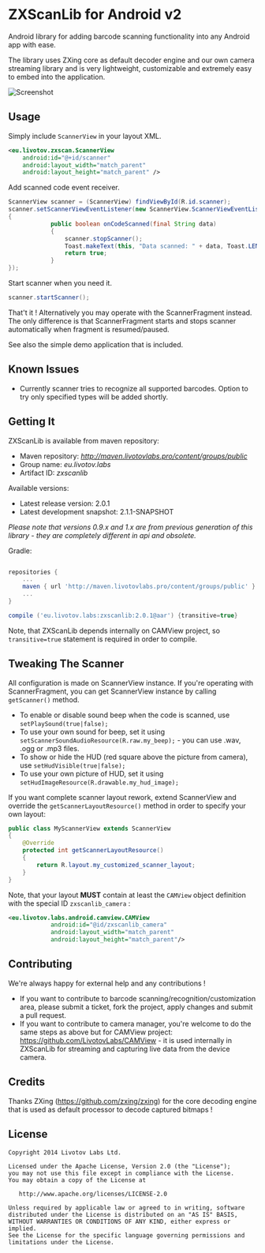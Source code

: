 ZXScanLib for Android v2
========================

Android library for adding barcode scanning functionality into any Android app with ease.

The library uses ZXing core as default decoder engine and our own camera streaming library and is very lightweight, customizable and extremely easy to embed into the application.

![Screenshot](zxscanlibSampleScreenshot.png)



Usage
-----

Simply include `ScannerView` in your layout XML.

```xml
<eu.livotov.zxscan.ScannerView
    android:id="@+id/scanner"
    android:layout_width="match_parent"
    android:layout_height="match_parent" />
```

Add scanned code event receiver.

```java
ScannerView scanner = (ScannerView) findViewById(R.id.scanner);
scanner.setScannerViewEventListener(new ScannerView.ScannerViewEventListener()
{
            public boolean onCodeScanned(final String data)
            {
                scanner.stopScanner();
                Toast.makeText(this, "Data scanned: " + data, Toast.LENGTH_SHORT).show();
                return true;
            }
});
```

Start scanner when you need it.

```java
scanner.startScanner();
```

That't it ! Alternatively you may operate with the ScannerFragment instead. The only difference is that ScannerFragment
starts and stops scanner automatically when fragment is resumed/paused.

See also the simple demo application that is included.


Known Issues
------------

- Currently scanner tries to recognize all supported barcodes. Option to try only specified types will be added shortly.


Getting It
----------

ZXScanLib is available from maven repository:

- Maven repository: *http://maven.livotovlabs.pro/content/groups/public*
- Group name: *eu.livotov.labs*
- Artifact ID: *zxscanlib*

Available versions:

- Latest release version: 2.0.1
- Latest development snapshot: 2.1.1-SNAPSHOT

*Please note that versions 0.9.x and 1.x are from previous generation of this library - they are completely different in api and obsolete.*

Gradle:

```groovy

repositories {
    ...
    maven { url 'http://maven.livotovlabs.pro/content/groups/public' }
    ...
}

compile ('eu.livotov.labs:zxscanlib:2.0.1@aar') {transitive=true}

```

Note, that ZXScanLib depends internally on CAMView project, so ```transitive=true``` statement is required in order to compile.


Tweaking The Scanner
----------------

All configuration is made on ScannerView instance. If you're operating with ScannerFragment, you can get ScannerView instance by
calling ```getScanner()``` method.

- To enable or disable sound beep when the code is scanned, use ```setPlaySound(true|false);```
- To use your own sound for beep, set it using ```setScannerSoundAudioResource(R.raw.my_beep);``` - you can use .wav, .ogg or .mp3 files.
- To show or hide the HUD (red square above the picture from camera), use ```setHudVisible(true|false);```
- To use your own picture of HUD, set it using ```setHudImageResource(R.drawable.my_hud_image);```

If you want complete scanner layout rework, extend ScannerView and override the ```getScannerLayoutResource()``` method in order to
specify your own layout:

```java
public class MyScannerView extends ScannerView
{
    @Override
    protected int getScannerLayoutResource()
    {
        return R.layout.my_customized_scanner_layout;
    }
}
```

Note, that your layout **MUST** contain at least the ```CAMView``` object definition with the special ID ```zxscanlib_camera``` :

```xml
<eu.livotov.labs.android.camview.CAMView
            android:id="@id/zxscanlib_camera"
            android:layout_width="match_parent"
            android:layout_height="match_parent"/>
```



Contributing
------------

We're always happy for external help and any contributions !

- If you want to contribute to barcode scanning/recognition/customization area, please submit a ticket, fork the project, apply changes and submit a pull request.
- If you want to contribute to camera manager, you're welcome to do the same steps as above but for CAMView project: https://github.com/LivotovLabs/CAMView - it is used
internally in ZXScanLib for streaming and capturing live data from the device camera.


Credits
-------

Thanks ZXing (https://github.com/zxing/zxing) for the core decoding engine that is used as default processor to decode captured bitmaps !


License
-------

    Copyright 2014 Livotov Labs Ltd.

    Licensed under the Apache License, Version 2.0 (the "License");
    you may not use this file except in compliance with the License.
    You may obtain a copy of the License at

       http://www.apache.org/licenses/LICENSE-2.0

    Unless required by applicable law or agreed to in writing, software
    distributed under the License is distributed on an "AS IS" BASIS,
    WITHOUT WARRANTIES OR CONDITIONS OF ANY KIND, either express or implied.
    See the License for the specific language governing permissions and
    limitations under the License.



 [zip]: https://github.com/LivotovLabs/zxscanlib/archive/master.zip

